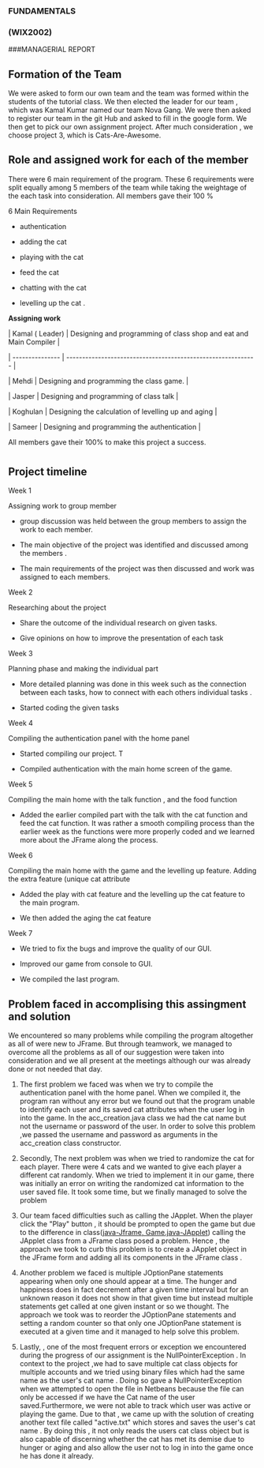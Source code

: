 ###                                       FUNDAMENTALS

###                                                (WIX2002)

###MANAGERIAL REPORT



## Formation of the Team































































































































We were asked to form our own team and the team was formed within the students of the tutorial class. We then elected the leader for our team , which was Kamal Kumar named our team Nova Gang.  We were then asked to register our team in the git Hub and asked to fill in the google form. We then get to pick our own assignment project. After much consideration , we choose project 3, which is Cats-Are-Awesome.































































## Role and assigned work for each of the member































































































































There were 6 main requirement of the program.  These 6 requirements were split equally among 5 members of the team while taking the weightage of the each task into consideration. All members gave their 100 %































































































































6 Main Requirements































































































































-  authentication































































-  adding the cat































































-  playing with the cat































































-  feed the cat































































-  chatting with the cat































































-  levelling up the cat .































































































































**Assigning work**































































































































| Kamal ( Leader) | Designing and programming of class shop and eat and Main Compiler |































































| --------------- | ------------------------------------------------------------      |































































| Mehdi           | Designing  and programming the class game.                        |































































| Jasper          | Designing and programming of class talk                           |































































| Koghulan        | Designing the calculation of levelling up and aging               |































































| Sameer          | Designing and programming the authentication                      |































































































































All members gave their 100% to make this project a success.































































































































#































































































































## Project timeline































































































































Week 1































































































































Assigning work to group member































































































































- group discussion was held between the group members to assign the work to each member.































































- The main objective of the project was identified and discussed among the members .































































-  The main requirements of the project was then discussed and work was assigned to each members.































































































































Week 2































































































































Researching about the project































































































































- Share the outcome of the individual research on given tasks.































































- Give opinions on how to improve the presentation of each task































































































































Week 3































































































































Planning phase and making the individual part































































































































- More detailed planning was done in this week such as the connection between each tasks, how to connect with each others individual tasks .































































- Started coding the given tasks































































































































Week 4































































































































Compiling the authentication panel with the home panel































































































































- Started compiling our project. T































































- Compiled authentication with the main home screen of the game.































































































































Week 5































































































































Compiling the main home with the talk function , and the food function































































































































- Added the earlier compiled part with the talk with the cat function and feed the cat function. It was rather a smooth compiling process than the earlier week as the functions were more properly coded and we learned more about the JFrame along the process.































































































































































































































































































































































































Week 6































































































































Compiling the main home with the game and the levelling up feature. Adding the extra feature (unique cat attribute































































































































- Added the play with cat feature and the levelling up the cat feature to the main program.































































- We then added the aging the cat feature































































































































Week 7































































































































- We tried to fix the bugs and improve the quality of our GUI.































































- Improved our game from console to GUI.































































- We compiled the last program.































































































































































































































































































































































































































































































































## Problem faced in accomplising this assingment and solution































































































































We encountered so many problems while compiling the program altogether as all of were new to JFrame. But through teamwork, we managed to overcome all the problems as all of our suggestion were taken into consideration and we all present at the meetings although our was already done or not needed that day.































































































































1. The first problem we faced was when we try to compile the authentication panel with the home panel. When we compiled it, the program ran without any error but we found out that the program unable to identify each user and its saved cat attributes when the user log in into the game. In the acc\_creation.java class we had the cat name but not the username or password of the user. In order to solve this problem ,we passed the username and password as arguments in the acc\_creation class constructor.































































































































1. Secondly, The next problem was when we tried to randomize the cat for each player. There were 4 cats and we wanted to give each player a different cat randomly. When we tried to implement it in our game, there was initially an error on writing the randomized cat information to the user saved file. It took some time, but we finally managed to solve the problem































































































































1. Our team faced difficulties such as calling the JApplet. When the player click the &quot;Play&quot; button , it should be prompted to open the game but due to the difference in class([java-Jframe, Game.java-JApplet](http://Home.java-Jframe,Game.java-JApplet)) calling the JApplet class from a JFrame class posed a problem. Hence , the approach we took to curb this problem is to create a JApplet object in the JFrame form and adding all its components in the JFrame class .































































































































4. Another problem we faced is multiple JOptionPane statements appearing when only one should appear at a time. The hunger and happiness does in fact decrement after a given time interval but for an unknown reason it does not show in that given time but instead multiple statements get called at one given instant or so we thought. The approach we took was to reorder the JOptionPane statements and setting a random counter so that only one JOptionPane statement is executed at a given time and it managed to help solve this problem.































































5. Lastly, , one of the most frequent errors or exception we encountered during the progress of our assignment is the NullPointerException . In context to the project ,we had to save multiple cat class objects for multiple accounts and we tried using binary files which had the same name as the user&#39;s cat name . Doing so gave a NullPointerException when we attempted to open the file in Netbeans because the file can only be accessed if we have the Cat name of the user saved.Furthermore, we were not able to track which user was active or playing the game. Due to that , we came up with the solution of creating another text file called &quot;active.txt&quot; which stores and saves the user&#39;s cat name . By doing this , it not only reads the users cat class object but is also capable of discerning whether the cat has met its demise due to hunger or aging and also allow the user not to log in into the game once he has done it already.